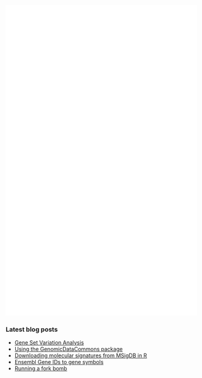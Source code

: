 <!-- ![Metrics](https://metrics.lecoq.io/davetang?template=terminal&languages=1&achievements=1&base=header%2C%20activity%2C%20community%2C%20repositories%2C%20metadata&base.indepth=false&base.hireable=false&base.skip=false&languages=false&languages.ignored=html%2C%20css%2C%20javascript%2C%20tex%2C%20jupyter%20notebook%2C%20postscript&languages.limit=8&languages.threshold=0%25&languages.other=false&languages.colors=github&languages.sections=most-used&languages.indepth=false&languages.analysis.timeout=15&languages.analysis.timeout.repositories=7.5&languages.categories=markup%2C%20programming&languages.recent.categories=markup%2C%20programming&languages.recent.load=300&languages.recent.days=14&achievements=false&achievements.threshold=C&achievements.secrets=true&achievements.display=detailed&achievements.limit=0&config.timezone=Asia%2FTokyo) -->

![My GitHub stats](github-metrics.svg)

### Latest blog posts

<!-- BLOG-POST-LIST:START -->
- [Gene Set Variation Analysis](https://davetang.org/muse/2025/01/06/gene-set-variation-analysis/)
- [Using the GenomicDataCommons package](https://davetang.org/muse/2025/01/06/using-the-genomicdatacommons-package/)
- [Downloading molecular signatures from MSigDB in R](https://davetang.org/muse/2025/01/06/downloading-molecular-signatures-from-msigdb-in-r/)
- [Ensembl Gene IDs to gene symbols](https://davetang.org/muse/2024/11/14/ensembl-gene-ids-to-gene-symbols/)
- [Running a fork bomb](https://davetang.org/muse/2024/11/01/running-a-fork-bomb/)
<!-- BLOG-POST-LIST:END -->
